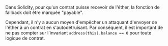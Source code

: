 Dans Solidity, pour qu'un contrat puisse recevoir de l'éther, la fonction de fallback doit être marquée "payable".

Cependant, il n'y a aucun moyen d'empêcher un attaquant d'envoyer de l'éther à un contrat en s'autodétruisant. Par conséquent, il est important de ne pas compter sur l'invariant `address(this).balance == 0` pour toute logique de contrat.